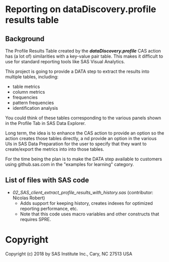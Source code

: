 # Reporting on dataDiscovery.profile results table
## Background
The Profile Results Table created by the ***dataDiscovery.profile*** CAS action has (a lot of) similarities with a key-value pair table. 
This makes it difficult to use for standard reporting tools like SAS Visual Analytics.

This project is going to provide a DATA step to extract the results into multiple tables, including:
- table metrics
- column metrics
- frequencies
- pattern frequencies
- identification analysis

You could think of these tables corresponding to the various panels shown in the Profile Tab in SAS Data Explorer.

Long term, the idea is to enhance the CAS action to provide an option so the action creates those tables directly, a
nd provide an option in the various UIs in SAS Data Preparation for the user to specify that they want to create/export the metrics into into those tables.

For the time being the plan is to make the DATA step available to customers using github.sas.com in the "examples for learning" category.

## List of files with SAS code
- *02_SAS_client_extract_profile_results_with_history.sas* (contributor: Nicolas Robert)
  - Adds support for keeping history, creates indexes for optimized reporting performance, etc. 
  - Note that this code uses macro variables and other constructs that requires SPRE.



# Copyright
Copyright (c) 2018 by SAS Institute Inc., Cary, NC 27513 USA 
